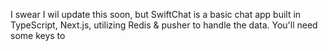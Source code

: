 I swear I wil update this soon, but SwiftChat is a basic chat app built in TypeScript, Next.js, utilizing Redis & pusher to handle the data. You'll need some keys to